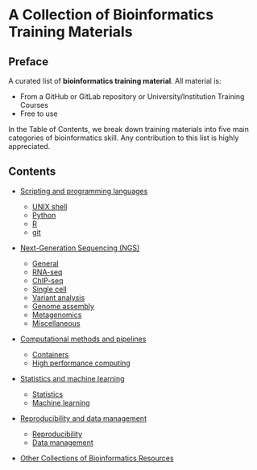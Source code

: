 # A Collection of Bioinformatics Training Materials


## Preface

A curated list of **bioinformatics training material**. All material is:

- From a GitHub or GitLab repository or University/Institution Training Courses
- Free to use

In the Table of Contents, we break down training materials into five main categories of
bioinformatics skill. 
Any contribution to this list is highly appreciated.

<!-- START doctoc generated TOC please keep comment here to allow auto update -->
<!-- DON'T EDIT THIS SECTION, INSTEAD RE-RUN doctoc TO UPDATE -->

## Contents 
- [Scripting and programming languages](scripting-and-programming-languages.md#scripting-and-programming-languages)
  - [UNIX shell](scripting-and-programming-languages.md#unix-shell)
  - [Python](scripting-and-programming-languages.md#python)
  - [R](scripting-and-programming-languages.md#r)
  - [git](scripting-and-programming-languages.md#git)
- [Next-Generation Sequencing (NGS)](sequence-data-analysis.md#sequence-data-analysis)
  - [General](sequence-data-analysis.md#general)
  - [RNA-seq](sequence-data-analysis.md#rna-seq)
  - [ChIP-seq](sequence-data-analysis.md#chip-seq)
  - [Single cell](sequence-data-analysis.md#single-cell)
  - [Variant analysis](sequence-data-analysis.md#variant-analysis)
  - [Genome assembly](sequence-data-analysis.md#genome-assembly)
  - [Metagenomics](sequence-data-analysis.md#metagenomics)
  - [Miscellaneous](sequence-data-analysis.md#miscellaneous)
- [Computational methods and pipelines](computational-methods-and-pipelines.md#computational-methods-and-pipelines)
  - [Containers](computational-methods-and-pipelines.md#containers)
  - [High performance computing](computational-methods-and-pipelines.md#high-performance-computing)
- [Statistics and machine learning](statistics-and-machine-learning.md#statistics-and-machine-learning)
  - [Statistics](statistics-and-machine-learning.md#statistics)
  - [Machine learning](statistics-and-machine-learning.md#machine-learning)
- [Reproducibility and data management](reproducibility-and-data-management.md#reproducibility-and-data-management)
  - [Reproducibility](reproducibility-and-data-management.md#reproducibility)
  - [Data management](reproducibility-and-data-management.md#data-management)


- [Other Collections of Bioinformatics Resources](other-collections.md#other-collections-of-bioinformatics-resources)

<!-- END doctoc generated TOC please keep comment here to allow auto update -->
